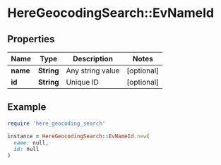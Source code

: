 # HereGeocodingSearch::EvNameId

## Properties

| Name | Type | Description | Notes |
| ---- | ---- | ----------- | ----- |
| **name** | **String** | Any string value | [optional] |
| **id** | **String** | Unique ID | [optional] |

## Example

```ruby
require 'here_geocoding_search'

instance = HereGeocodingSearch::EvNameId.new(
  name: null,
  id: null
)
```


